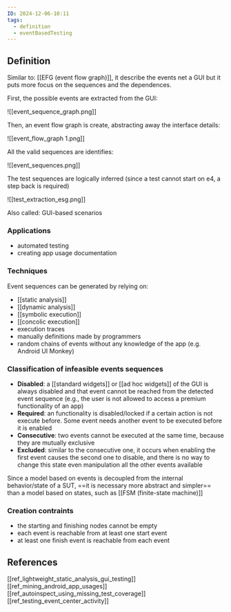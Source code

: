 ```yaml
---
ID: 2024-12-06-10:11
tags:
  - definition
  - eventBasedTesting
---
```

## Definition

Similar to:  [[EFG (event flow graph)]], it describe the events net a GUI but it puts more focus on the sequences and the dependences.

First, the possible events are extracted from the GUI:

![[event_sequence_graph.png]]

Then, an event flow graph is create, abstracting away the interface details:

![[event_flow_graph 1.png]]

All the valid sequences are identifies:

![[event_sequences.png]]

The test sequences are logically inferred (since a test cannot start on e4, a step back is required)

![[test_extraction_esg.png]]

Also called: GUI-based scenarios

### Applications

- automated testing
- creating app usage documentation

### Techniques

Event sequences can be generated by relying on:
- [[static analysis]]
- [[dynamic analysis]]
- [[symbolic execution]]
- [[concolic execution]]
- execution traces
- manually definitions made by programmers
- random chains of events without any knowledge of the app (e.g. Android UI Monkey)

### Classification of infeasible events sequences

- **Disabled**: a [[standard widgets]] or [[ad hoc widgets]] of the GUI is always disabled and that event cannot be reached from the detected event sequence (e.g., the user is not allowed to access a premium functionality of an app)
- **Required**: an functionality is disabled/locked if a certain action is not execute before. Some event needs another event to be executed before it is enabled
- **Consecutive**: two events cannot be executed at the same time, because they are mutually exclusive
- **Excluded**: similar to the consecutive one, it occurs when enabling the first event causes the second one to disable, and there is no way to change this state even manipulation all the other events available

Since a model based on events is decoupled from the internal behavior/state of a SUT, ==it is necessary more abstract and simpler== than a model based on states, such as [[FSM (finite-state machine)]]

### Creation contraints

- the starting and finishing nodes cannot be empty
- each event is reachable from at least one start event
- at least one finish event is reachable from each event

## References
[[ref_lightweight_static_analysis_gui_testing]]
[[ref_mining_android_app_usages]]
[[ref_autoinspect_using_missing_test_coverage]]
[[ref_testing_event_center_activity]]

